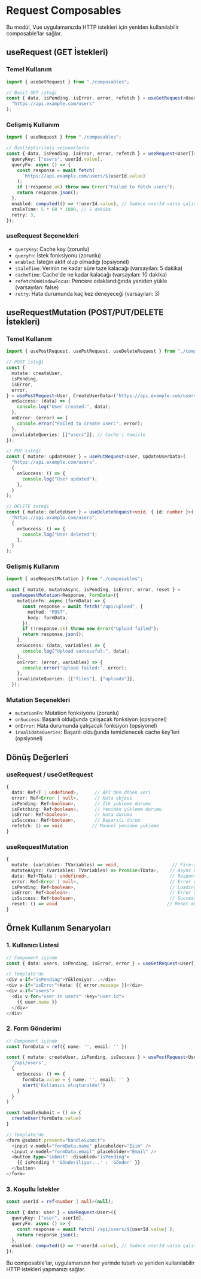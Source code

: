 # Request Composables

Bu modül, Vue uygulamanızda HTTP istekleri için yeniden kullanılabilir composable'lar sağlar.

## useRequest (GET İstekleri)

### Temel Kullanım

```typescript
import { useGetRequest } from "./composables";

// Basit GET isteği
const { data, isPending, isError, error, refetch } = useGetRequest<User[]>(
  "https://api.example.com/users"
);
```

### Gelişmiş Kullanım

```typescript
import { useRequest } from "./composables";

// Özelleştirilmiş seçeneklerle
const { data, isPending, isError, error, refetch } = useRequest<User[]>({
  queryKey: ["users", userId.value],
  queryFn: async () => {
    const response = await fetch(
      `https://api.example.com/users/${userId.value}`
    );
    if (!response.ok) throw new Error("Failed to fetch users");
    return response.json();
  },
  enabled: computed(() => !!userId.value), // Sadece userId varsa çalışır
  staleTime: 5 * 60 * 1000, // 5 dakika
  retry: 3,
});
```

### useRequest Seçenekleri

- `queryKey`: Cache key (zorunlu)
- `queryFn`: İstek fonksiyonu (zorunlu)
- `enabled`: İsteğin aktif olup olmadığı (opsiyonel)
- `staleTime`: Verinin ne kadar süre taze kalacağı (varsayılan: 5 dakika)
- `cacheTime`: Cache'de ne kadar kalacağı (varsayılan: 10 dakika)
- `refetchOnWindowFocus`: Pencere odaklandığında yeniden yükle (varsayılan: false)
- `retry`: Hata durumunda kaç kez deneyeceği (varsayılan: 3)

## useRequestMutation (POST/PUT/DELETE İstekleri)

### Temel Kullanım

```typescript
import { usePostRequest, usePutRequest, useDeleteRequest } from "./composables";

// POST isteği
const {
  mutate: createUser,
  isPending,
  isError,
  error,
} = usePostRequest<User, CreateUserData>("https://api.example.com/users", {
  onSuccess: (data) => {
    console.log("User created:", data);
  },
  onError: (error) => {
    console.error("Failed to create user:", error);
  },
  invalidateQueries: [["users"]], // Cache'i temizle
});

// PUT isteği
const { mutate: updateUser } = usePutRequest<User, UpdateUserData>(
  "https://api.example.com/users",
  {
    onSuccess: () => {
      console.log("User updated");
    },
  }
);

// DELETE isteği
const { mutate: deleteUser } = useDeleteRequest<void, { id: number }>(
  "https://api.example.com/users",
  {
    onSuccess: () => {
      console.log("User deleted");
    },
  }
);
```

### Gelişmiş Kullanım

```typescript
import { useRequestMutation } from "./composables";

const { mutate, mutateAsync, isPending, isError, error, reset } =
  useRequestMutation<Response, FormData>({
    mutationFn: async (formData) => {
      const response = await fetch("/api/upload", {
        method: "POST",
        body: formData,
      });
      if (!response.ok) throw new Error("Upload failed");
      return response.json();
    },
    onSuccess: (data, variables) => {
      console.log("Upload successful:", data);
    },
    onError: (error, variables) => {
      console.error("Upload failed:", error);
    },
    invalidateQueries: [["files"], ["uploads"]],
  });
```

### Mutation Seçenekleri

- `mutationFn`: Mutation fonksiyonu (zorunlu)
- `onSuccess`: Başarılı olduğunda çalışacak fonksiyon (opsiyonel)
- `onError`: Hata durumunda çalışacak fonksiyon (opsiyonel)
- `invalidateQueries`: Başarılı olduğunda temizlenecek cache key'leri (opsiyonel)

## Dönüş Değerleri

### useRequest / useGetRequest

```typescript
{
  data: Ref<T | undefined>,      // API'den dönen veri
  error: Ref<Error | null>,      // Hata objesi
  isPending: Ref<boolean>,       // İlk yükleme durumu
  isFetching: Ref<boolean>,      // Yeniden yükleme durumu
  isError: Ref<boolean>,         // Hata durumu
  isSuccess: Ref<boolean>,       // Başarılı durum
  refetch: () => void           // Manuel yeniden yükleme
}
```

### useRequestMutation

```typescript
{
  mutate: (variables: TVariables) => void,                    // Fire-and-forget mutation
  mutateAsync: (variables: TVariables) => Promise<TData>,    // Async mutation
  data: Ref<TData | undefined>,                              // Response data
  error: Ref<Error | null>,                                  // Error object
  isPending: Ref<boolean>,                                   // Loading state
  isError: Ref<boolean>,                                     // Error state
  isSuccess: Ref<boolean>,                                   // Success state
  reset: () => void                                         // Reset mutation state
}
```

## Örnek Kullanım Senaryoları

### 1. Kullanıcı Listesi

```typescript
// Component içinde
const { data: users, isPending, isError, error } = useGetRequest<User[]>('/api/users')

// Template'de
<div v-if="isPending">Yükleniyor...</div>
<div v-if="isError">Hata: {{ error.message }}</div>
<div v-if="users">
  <div v-for="user in users" :key="user.id">
    {{ user.name }}
  </div>
</div>
```

### 2. Form Gönderimi

```typescript
// Component içinde
const formData = ref({ name: '', email: '' })

const { mutate: createUser, isPending, isSuccess } = usePostRequest<User, CreateUserData>(
  '/api/users',
  {
    onSuccess: () => {
      formData.value = { name: '', email: '' }
      alert('Kullanıcı oluşturuldu!')
    }
  }
)

const handleSubmit = () => {
  createUser(formData.value)
}

// Template'de
<form @submit.prevent="handleSubmit">
  <input v-model="formData.name" placeholder="İsim" />
  <input v-model="formData.email" placeholder="Email" />
  <button type="submit" :disabled="isPending">
    {{ isPending ? 'Gönderiliyor...' : 'Gönder' }}
  </button>
</form>
```

### 3. Koşullu İstekler

```typescript
const userId = ref<number | null>(null);

const { data: user } = useRequest<User>({
  queryKey: ["user", userId],
  queryFn: async () => {
    const response = await fetch(`/api/users/${userId.value}`);
    return response.json();
  },
  enabled: computed(() => !!userId.value), // Sadece userId varsa çalışır
});
```

Bu composable'lar, uygulamanızın her yerinde tutarlı ve yeniden kullanılabilir HTTP istekleri yapmanızı sağlar.
